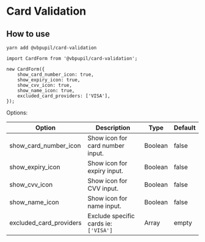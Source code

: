 # Card Validation

## How to use

```
yarn add @vbpupil/card-validation

import CardForm from '@vbpupil/card-validation';

new CardForm({
    show_card_number_icon: true,
    show_expiry_icon: true,
    show_cvv_icon: true,
    show_name_icon: true,
    excluded_card_providers: ['VISA'],
});
```

Options:

| Option                  | Description                           | Type    | Default |
|-------------------------|---------------------------------------|---------|---------|
| show_card_number_icon   | Show icon for card number input.      | Boolean | false   | 
| show_expiry_icon        | Show icon for expiry input.           | Boolean | false   |
| show_cvv_icon           | Show icon for CVV input.              | Boolean | false   | 
| show_name_icon          | Show icon for name input.             | Boolean | false   | 
| excluded_card_providers | Exclude specific cards ie: `['VISA']` | Array   | empty   | 


